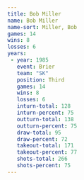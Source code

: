 ```yaml
---
title: Bob Miller
name: Bob Miller
name-sort: Miller, Bob
games: 14
wins: 8
losses: 6
years:
 - year: 1985
   event: Brier
   team: "SK"
   position: Third
   games: 14
   wins: 8
   losses: 6
   inturn-total: 128
   inturn-percent: 75
   outturn-total: 138
   outturn-percent: 75
   draw-total: 95
   draw-percent: 72
   takeout-total: 171
   takeout-percent: 77
   shots-total: 266
   shots-percent: 75
---
```


